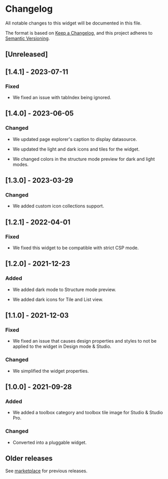 # Changelog

All notable changes to this widget will be documented in this file.

The format is based on [Keep a Changelog](https://keepachangelog.com/en/1.0.0/), and this project adheres to [Semantic Versioning](https://semver.org/spec/v2.0.0.html).

## [Unreleased]

## [1.4.1] - 2023-07-11

### Fixed

-   We fixed an issue with tabIndex being ignored.

## [1.4.0] - 2023-06-05

### Changed

-   We updated page explorer's caption to display datasource.

-   We updated the light and dark icons and tiles for the widget.

-   We changed colors in the structure mode preview for dark and light modes.

## [1.3.0] - 2023-03-29

### Changed

-   We added custom icon collections support.

## [1.2.1] - 2022-04-01

### Fixed

-   We fixed this widget to be compatible with strict CSP mode.

## [1.2.0] - 2021-12-23

### Added

-   We added dark mode to Structure mode preview.

-   We added dark icons for Tile and List view.

## [1.1.0] - 2021-12-03

### Fixed

-   We fixed an issue that causes design properties and styles to not be applied to the widget in Design mode & Studio.

### Changed

-   We simplified the widget properties.

## [1.0.0] - 2021-09-28

### Added

-   We added a toolbox category and toolbox tile image for Studio & Studio Pro.

### Changed

-   Converted into a pluggable widget.

## Older releases

See [marketplace](https://marketplace.mendix.com/link/component/108261) for previous releases.
